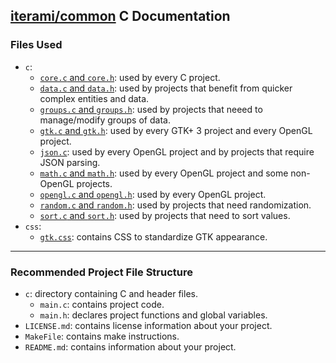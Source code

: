 [iterami/common](https://github.com/iterami/common) C Documentation
-------------------------------------------------------------------

### Files Used
* `c`:
  * [`core.c` and `core.h`](https://github.com/iterami/Documentation.htm/blob/gh-pages/common/files/corec.md): used by every C project.
  * [`data.c` and `data.h`](https://github.com/iterami/Documentation.htm/blob/gh-pages/common/files/datac.md): used by projects that benefit from quicker complex entities and data.
  * [`groups.c` and `groups.h`](https://github.com/iterami/Documentation.htm/blob/gh-pages/common/files/groupsc.md): used by projects that neeed to manage/modify groups of data.
  * [`gtk.c` and `gtk.h`](https://github.com/iterami/Documentation.htm/blob/gh-pages/common/files/gtkc.md): used by every GTK+ 3 project and every OpenGL project.
  * [`json.c`](https://github.com/iterami/Documentation.htm/blob/gh-pages/common/files/jsonc.md): used by every OpenGL project and by projects that require JSON parsing.
  * [`math.c` and `math.h`](https://github.com/iterami/Documentation.htm/blob/gh-pages/common/files/mathc.md): used by every OpenGL project and some non-OpenGL projects.
  * [`opengl.c` and `opengl.h`](https://github.com/iterami/Documentation.htm/blob/gh-pages/common/files/openglc.md): used by every OpenGL project.
  * [`random.c` and `random.h`](https://github.com/iterami/Documentation.htm/blob/gh-pages/common/files/randomc.md): used by projects that need randomization.
  * [`sort.c` and `sort.h`](https://github.com/iterami/Documentation.htm/blob/gh-pages/common/files/sortc.md): used by projects that need to sort values.
* `css`:
  * [`gtk.css`](https://github.com/iterami/Documentation.htm/blob/gh-pages/common/files/gtkcss.md): contains CSS to standardize GTK appearance.

---

### Recommended Project File Structure
* `c`: directory containing C and header files.
  * `main.c`: contains project code.
  * `main.h`: declares project functions and global variables.
* `LICENSE.md`: contains license information about your project.
* `MakeFile`: contains make instructions.
* `README.md`: contains information about your project.
